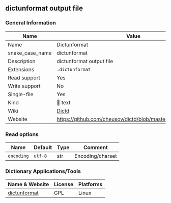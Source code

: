 
## dictunformat output file ##

### General Information ###
Name | Value
---- | -------
Name | Dictunformat
snake_case_name | dictunformat
Description | dictunformat output file
Extensions | `.dictunformat`
Read support | Yes
Write support | No
Single-file | Yes
Kind | 📝 text
Wiki | [Dictd](https://directory.fsf.org/wiki/Dictd)
Website | https://github.com/cheusov/dictd/blob/master/dictunformat.1.in


### Read options ###
Name | Default | Type | Comment
---- | ------- | ---- | -------
`encoding` | `utf-8` | str | Encoding/charset


### Dictionary Applications/Tools ###
Name & Website | License | Platforms
-------------- | ------- | ---------
[dictunformat](https://linux.die.net/man/1/dictunformat) | GPL | Linux
